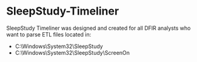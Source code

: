 # SleepStudy-Timeliner

SleepStudy Timeliner was designed and created for all DFIR analysts who want to parse ETL files located in:

- C:\Windows\System32\SleepStudy
- C:\Windows\System32\SleepStudy\ScreenOn
